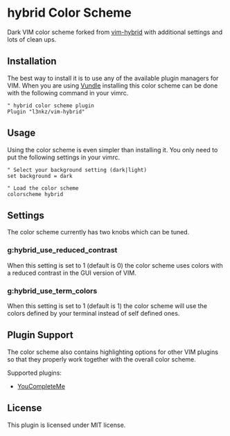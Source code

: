 # hybrid Color Scheme

Dark VIM color scheme forked from [vim-hybrid](https://github.com/w0ng/vim-hybrid "w0ng/vim-hybrid") with additional
settings and lots of clean ups.


## Installation

The best way to install it is to use any of the available plugin managers for VIM. When you are using
[Vundle](https://github.com/VundleVim/Vundle.vim "Vundle") installing this color scheme can be done with the following
command in your vimrc.

```vimrc
" hybrid color scheme plugin
Plugin "l3nkz/vim-hybrid"
```

## Usage

Using the color scheme is even simpler than installing it. You only need to put the following settings in your vimrc.

```vimrc
" Select your background setting (dark|light)
set background = dark

" Load the color scheme
colorscheme hybrid
```

## Settings

The color scheme currently has two knobs which can be tuned.

### g:hybrid_use_reduced_contrast

When this setting is set to 1 (default is 0) the color scheme uses colors with a reduced contrast in the GUI version
of VIM.


### g:hybrid_use_term_colors

When this setting is set to 1 (default is 1) the color scheme will use the colors defined by your terminal instead 
of self defined ones.


## Plugin Support

The color scheme also contains highlighting options for other VIM plugins so that they properly work together with
the overall color scheme.

Supported plugins:
* [YouCompleteMe](https://github.com/Valloric/YouCompleteMe "Valloric/YouCompleteMe")


## License

This plugin is licensed under MIT license.
